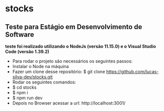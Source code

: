 # stocks
## Teste para Estágio em Desenvolvimento de Software

 **teste foi realizado utilizando o NodeJs (versão 11.15.0) e o Visual Studio Code (versão 1.39.2)**

* Para rodar o projeto são necessários os seguintes passos:
* Instalar o Node na máquina
* Fazer um clone desse repositório: 
 $ git clone https://github.com/lucas-silva-dev/stocks.git
* Rodar os seguintes comandos:
* $ cd stocks
* $ npm i
* $ npm run dev
* Depois no Browser acessar a url: http://localhost:3001/
